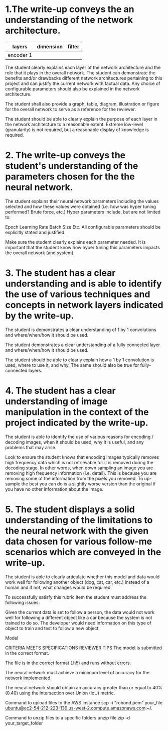 
# 1.The write-up conveys the an understanding of the network architecture.

| layers        | dimension           | filter  |
| ------------- |:-------------:| -----:|
| encoder 1 | 

The student clearly explains each layer of the network architecture and the role that it plays in the overall network. The student can demonstrate the benefits and/or drawbacks different network architectures pertaining to this project and can justify the current network with factual data. Any choice of configurable parameters should also be explained in the network architecture.

The student shall also provide a graph, table, diagram, illustration or figure for the overall network to serve as a reference for the reviewer.

The student should be able to clearly explain the purpose of each layer in the network architecture to a reasonable extent. Extreme low-level (granularity) is not required, but a reasonable display of knowledge is required.

# 2. The write-up conveys the student's understanding of the parameters chosen for the the neural network.

The student explains their neural network parameters including the values selected and how these values were obtained (i.e. how was hyper tuning performed? Brute force, etc.) Hyper parameters include, but are not limited to:

Epoch
Learning Rate
Batch Size
Etc.
All configurable parameters should be explicitly stated and justified.

Make sure the student clearly explains each parameter needed. It is important that the student know how hyper tuning this parameters impacts the overall network (and system).

# 3. The student has a clear understanding and is able to identify the use of various techniques and concepts in network layers indicated by the write-up.

The student is demonstrates a clear understanding of 1 by 1 convolutions and where/when/how it should be used.

The student demonstrates a clear understanding of a fully connected layer and where/when/how it should be used.

The student should be able to clearly explain how a 1 by 1 convolution is used, where to use it, and why. The same should also be true for fully-connected layers.

# 4. The student has a clear understanding of image manipulation in the context of the project indicated by the write-up.

The student is able to identify the use of various reasons for encoding / decoding images, when it should be used, why it is useful, and any problems that may arise.

Look to ensure the student knows that encoding images typically removes high frequency data which is not retrievable for it is removed during the decoding stage. In other words, when down sampling an image you are removing high frequency information (i.e. detail). This is because you are removing some of the information from the pixels you removed. To up-sample the best you can do is a slightly worse version than the original if you have no other information about the image.

# 5. The student displays a solid understanding of the limitations to the neural network with the given data chosen for various follow-me scenarios which are conveyed in the write-up.

The student is able to clearly articulate whether this model and data would work well for following another object (dog, cat, car, etc.) instead of a human and if not, what changes would be required.

To successfully satisfy this rubric item the student must address the following issues:

Given the current data is set to follow a person, the data would not work well for following a different object like a car because the system is not trained to do so. The developer would need information on this type of object to train and test to follow a new object.

Model

CRITERIA
MEETS SPECIFICATIONS
REVIEWER TIPS
The model is submitted in the correct format.

The file is in the correct format (.h5) and runs without errors.

The neural network must achieve a minimum level of accuracy for the network implemented.

The neural network should obtain an accuracy greater than or equal to 40% (0.40) using the Intersection over Union (IoU) metric.






Command to upload files to the AWS instance
scp -i "robond.pem" your_file ubuntu@ec2-54-212-223-139.us-west-2.compute.amazonaws.com:~/.

Command to unzip files to a specific folders
unzip file.zip -d your_target_folder
